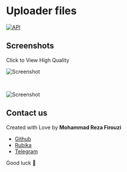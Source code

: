 # Uploader files


[![API](https://img.shields.io/badge/API-21%2B-brightgreen.svg?style=flat)](https://android-arsenal.com/api?level=21)

## Screenshots

Click to View High Quality

![Screenshot](https://dl.up4u.ir/426-Screenshot_2024-03-06-20-42-28-629_com.firouzi.uploader.jpg)

</br>

![Screenshot](https://dl.up4u.ir/dee-Screenshot_2024-03-06-20-42-31-880_com.firouzi.uploader.jpg)




## Contact us

Created with Love by **Mohammad Reza Firouzi** 

* [Github](https://github.com/MohammadrezaFirouzi/)
* [Rubika](https://rubika.ir/Mohamadreza_firouzim)
* [Telegram](https://t.me/Mohamadreza_firouziii)






Good luck 🌟



